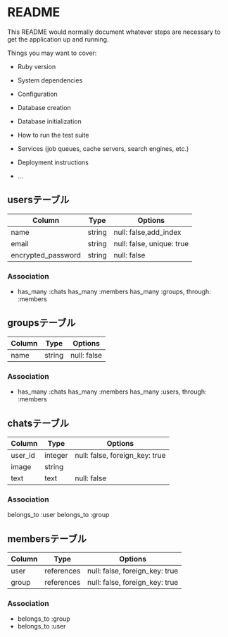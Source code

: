 # README

This README would normally document whatever steps are necessary to get the
application up and running.

Things you may want to cover:

* Ruby version

* System dependencies

* Configuration

* Database creation

* Database initialization

* How to run the test suite

* Services (job queues, cache servers, search engines, etc.)

* Deployment instructions

* ...

## usersテーブル
|Column|Type|Options|
|------|----|-------|
|name|string|null: false,add_index|
|email|string|null: false, unique: true|
|encrypted_password|string|null: false|

### Association
- has_many :chats
has_many :members
has_many :groups, through: :members

## groupsテーブル
|Column|Type|Options|
|------|----|-------|
|name|string|null: false|

### Association
- has_many :chats
has_many :members
has_many :users, through: :members

## chatsテーブル
|Column|Type|Options|
|------|----|-------|
|user_id|integer|null: false, foreign_key: true|
|image|string|
|text|text|null: false|

### Association
belongs_to :user
belongs_to :group

## membersテーブル
|Column|Type|Options|
|------|----|-------|
|user|references|null: false, foreign_key: true|
|group|references|null: false, foreign_key: true|

### Association
- belongs_to :group
- belongs_to :user
